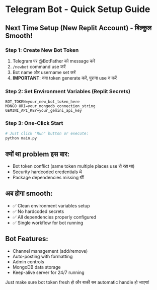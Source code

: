 # Telegram Bot - Quick Setup Guide

## Next Time Setup (New Replit Account) - बिल्कुल Smooth!

### Step 1: Create New Bot Token
1. Telegram पर @BotFather को message करें
2. `/newbot` command use करें
3. Bot name और username set करें  
4. **IMPORTANT**: नया token generate करें, पुराना use न करें

### Step 2: Set Environment Variables (Replit Secrets)
```
BOT_TOKEN=your_new_bot_token_here
MONGO_URI=your_mongodb_connection_string
GEMINI_API_KEY=your_gemini_api_key
```

### Step 3: One-Click Start
```bash
# Just click "Run" button or execute:
python main.py
```

## क्यों था problem इस बार:
- Bot token conflict (same token multiple places use हो रहा था)
- Security hardcoded credentials थे
- Package dependencies missing थीं

## अब होगा smooth:
- ✅ Clean environment variables setup
- ✅ No hardcoded secrets
- ✅ All dependencies properly configured
- ✅ Single workflow for bot running

## Bot Features:
- Channel management (add/remove)
- Auto-posting with formatting
- Admin controls
- MongoDB data storage
- Keep-alive server for 24/7 running

Just make sure bot token fresh हो और बाकी सब automatic handle हो जाएगा!